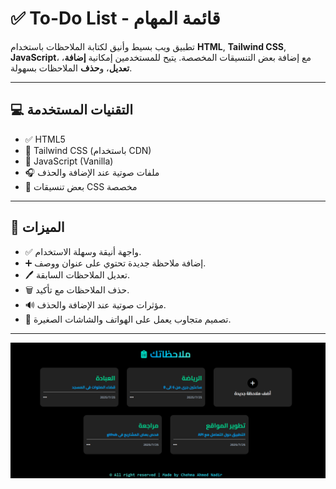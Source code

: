 # ✅ To-Do List - قائمة المهام

تطبيق ويب بسيط وأنيق لكتابة الملاحظات باستخدام **HTML**, **Tailwind CSS**, **JavaScript**، مع إضافة بعض التنسيقات المخصصة. يتيح للمستخدمين إمكانية **إضافة**، **تعديل**، و**حذف** الملاحظات بسهولة.

---

## 💻 التقنيات المستخدمة

- ✅ HTML5
- 🎨 Tailwind CSS (باستخدام CDN)
- 🧠 JavaScript (Vanilla)
- 🎧 ملفات صوتية عند الإضافة والحذف
- 🧩 بعض تنسيقات CSS مخصصة

---

## 🎯 الميزات

- ✅ واجهة أنيقة وسهلة الاستخدام.
- ➕ إضافة ملاحظة جديدة تحتوي على عنوان ووصف.
- 🖊️ تعديل الملاحظات السابقة.
- 🗑️ حذف الملاحظات مع تأكيد.
- 🔊 مؤثرات صوتية عند الإضافة والحذف.
- 📱 تصميم متجاوب يعمل على الهواتف والشاشات الصغيرة.

---
![صورة لواجهة التطبيق](Image/screenshot.png)
